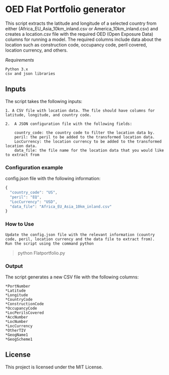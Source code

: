 # OED Flat Portfolio generator

This script extracts the latitude and longitude of a selected country from either (Africa_EU_Asia_10km_inland.csv or America_10km_inland.csv) and creates a  location.csv file with the required OED (Open Exposure Data) columns for running a model. The required columns include data about the location such as construction code, occupancy code, peril covered, location currency, and others.

*Requirements*

    Python 3.x
    csv and json libraries
    
    
   ## Inputs

The script takes the following inputs:

    1. A CSV file with location data. The file should have columns for latitude, longitude, and country code.
    
    2.  A JSON configuration file with the following fields:
    
        country_code: the country code to filter the location data by.
        peril: the peril to be added to the transformed location data.
        LocCurrency: the location currency to be added to the transformed location data.
        data_file: the file name for the location data that you would like to extract from

### Configuration example
    
config.json file with the following information:


```javascript
{
  "country_code": "US",
  "peril": "EQ",
  "LocCurrency": "USD",
  "data_file": "Africa_EU_Asia_10km_inland.csv"
}
```
    

### How to Use

    Update the config.json file with the relevant information (country code, peril, location currency and the data file to extract from).
    Run the script using the command python 
    
    
>python Flatportfolio.py
    
    


### Output

The script generates a new CSV file with the following columns:

    *PortNumber
    *Latitude
    *Longitude
    *CountryCode
    *ConstructionCode
    *OccupancyCode
    *LocPerilsCovered
    *AccNumber
    *LocNumber
    *LocCurrency
    *OtherTIV
    *GeogName1
    *GeogScheme1

## License

This project is licensed under the MIT License.
